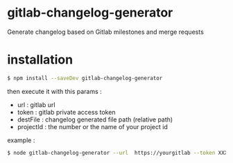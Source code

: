 # gitlab-changelog-generator
Generate changelog based on Gitlab milestones and merge requests

# installation

```bash
$ npm install --saveDev gitlab-changelog-generator
```

then execute it with this params :
- url : gitlab url
- token : gitlab private access token
- destFile : changelog generated file path (relative path)
- projectId : the number or the name of your project id

example :

```bash
$ node gitlab-changelog-generator --url  https://yourgitlab --token XXXX --projectId group/name --destFile changelog.md
```